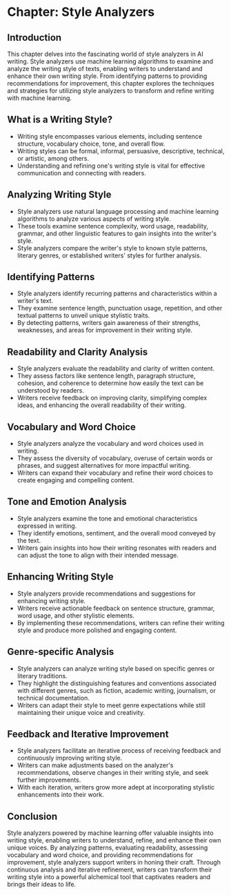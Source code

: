 Chapter: Style Analyzers
========================

Introduction
------------

This chapter delves into the fascinating world of style analyzers in AI writing. Style analyzers use machine learning algorithms to examine and analyze the writing style of texts, enabling writers to understand and enhance their own writing style. From identifying patterns to providing recommendations for improvement, this chapter explores the techniques and strategies for utilizing style analyzers to transform and refine writing with machine learning.

What is a Writing Style?
------------------------

* Writing style encompasses various elements, including sentence structure, vocabulary choice, tone, and overall flow.
* Writing styles can be formal, informal, persuasive, descriptive, technical, or artistic, among others.
* Understanding and refining one's writing style is vital for effective communication and connecting with readers.

Analyzing Writing Style
-----------------------

* Style analyzers use natural language processing and machine learning algorithms to analyze various aspects of writing style.
* These tools examine sentence complexity, word usage, readability, grammar, and other linguistic features to gain insights into the writer's style.
* Style analyzers compare the writer's style to known style patterns, literary genres, or established writers' styles for further analysis.

Identifying Patterns
--------------------

* Style analyzers identify recurring patterns and characteristics within a writer's text.
* They examine sentence length, punctuation usage, repetition, and other textual patterns to unveil unique stylistic traits.
* By detecting patterns, writers gain awareness of their strengths, weaknesses, and areas for improvement in their writing style.

Readability and Clarity Analysis
--------------------------------

* Style analyzers evaluate the readability and clarity of written content.
* They assess factors like sentence length, paragraph structure, cohesion, and coherence to determine how easily the text can be understood by readers.
* Writers receive feedback on improving clarity, simplifying complex ideas, and enhancing the overall readability of their writing.

Vocabulary and Word Choice
--------------------------

* Style analyzers analyze the vocabulary and word choices used in writing.
* They assess the diversity of vocabulary, overuse of certain words or phrases, and suggest alternatives for more impactful writing.
* Writers can expand their vocabulary and refine their word choices to create engaging and compelling content.

Tone and Emotion Analysis
-------------------------

* Style analyzers examine the tone and emotional characteristics expressed in writing.
* They identify emotions, sentiment, and the overall mood conveyed by the text.
* Writers gain insights into how their writing resonates with readers and can adjust the tone to align with their intended message.

Enhancing Writing Style
-----------------------

* Style analyzers provide recommendations and suggestions for enhancing writing style.
* Writers receive actionable feedback on sentence structure, grammar, word usage, and other stylistic elements.
* By implementing these recommendations, writers can refine their writing style and produce more polished and engaging content.

Genre-specific Analysis
-----------------------

* Style analyzers can analyze writing style based on specific genres or literary traditions.
* They highlight the distinguishing features and conventions associated with different genres, such as fiction, academic writing, journalism, or technical documentation.
* Writers can adapt their style to meet genre expectations while still maintaining their unique voice and creativity.

Feedback and Iterative Improvement
----------------------------------

* Style analyzers facilitate an iterative process of receiving feedback and continuously improving writing style.
* Writers can make adjustments based on the analyzer's recommendations, observe changes in their writing style, and seek further improvements.
* With each iteration, writers grow more adept at incorporating stylistic enhancements into their work.

Conclusion
----------

Style analyzers powered by machine learning offer valuable insights into writing style, enabling writers to understand, refine, and enhance their own unique voices. By analyzing patterns, evaluating readability, assessing vocabulary and word choice, and providing recommendations for improvement, style analyzers support writers in honing their craft. Through continuous analysis and iterative refinement, writers can transform their writing style into a powerful alchemical tool that captivates readers and brings their ideas to life.

